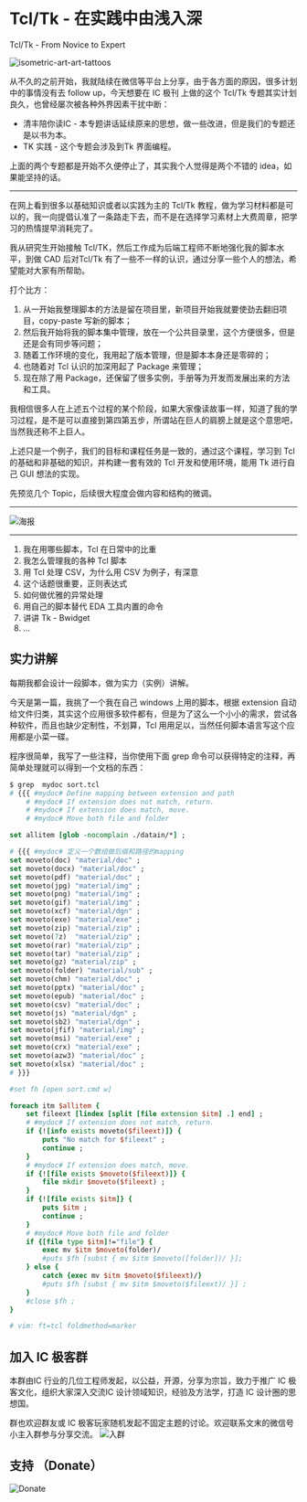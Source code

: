 # Tcl/Tk - 在实践中由浅入深

Tcl/Tk - From Novice to Expert

![isometric-art-art-tattoos](../res/img/isometric-art-art-tattoos.jpg)

从不久的之前开始，我就陆续在微信等平台上分享，由于各方面的原因，很多计划中的事情没有去 follow up，今天想要在 IC 极刊 上做的这个 Tcl/Tk 专题其实计划良久，也曾经屡次被各种外界因素干扰中断：

- 清丰陪你读IC - 本专题讲话延续原来的思想，做一些改进，但是我们的专题还是以书为本。
- TK 实践 - 这个专题会涉及到Tk 界面编程。

上面的两个专题都是开始不久便停止了，其实我个人觉得是两个不错的 idea，如果能坚持的话。

---

在网上看到很多以基础知识或者以实践为主的 Tcl/Tk 教程，做为学习材料都是可以的，我一向提倡认准了一条路走下去，而不是在选择学习素材上大费周章，把学习的热情提早消耗完了。

我从研究生开始接触 Tcl/TK，然后工作成为后端工程师不断地强化我的脚本水平，到做 CAD 后对Tcl/Tk 有了一些不一样的认识，通过分享一些个人的想法，希望能对大家有所帮助。

打个比方：

1. 从一开始我整理脚本的方法是留在项目里，新项目开始我就要使劲去翻旧项目，copy-paste 写新的脚本；
2. 然后我开始将我的脚本集中管理，放在一个公共目录里，这个方便很多，但是还是会有同步等问题；
3. 随着工作环境的变化，我用起了版本管理，但是脚本本身还是零碎的；
4. 也随着对 Tcl 认识的加深用起了 Package 来管理；
5. 现在除了用 Package，还保留了很多实例，手册等为开发而发展出来的方法和工具。

我相信很多人在上述五个过程的某个阶段，如果大家像读故事一样，知道了我的学习过程，是不是可以直接到第四第五步，所谓站在巨人的肩膀上就是这个意思吧，当然我还称不上巨人。

上述只是一个例子，我们的目标和课程任务是一致的，通过这个课程，学习到 Tcl 的基础和非基础的知识，并构建一套有效的 Tcl 开发和使用环境，能用 Tk 进行自己 GUI 想法的实现。

先预览几个 Topic，后续很大程度会做内容和结构的微调。

---

![海报](../res/img/tcl_tk_from_novice_to_expert.png)

---

1. 我在用哪些脚本，Tcl 在日常中的比重
2. 我怎么管理我的各种 Tcl 脚本
3. 用 Tcl 处理 CSV，为什么用 CSV 为例子，有深意
4. 这个话题很重要，正则表达式
5. 如何做优雅的异常处理
6. 用自己的脚本替代 EDA 工具内置的命令
7. 讲讲 Tk - Bwidget
8. ...

## 实力讲解

每期我都会设计一段脚本，做为实力（实例）讲解。

今天是第一篇，我挑了一个我在自己 windows 上用的脚本，根据 extension 自动给文件归类，其实这个应用很多软件都有，但是为了这么一个小小的需求，尝试各种软件，而且也缺少定制性，不划算，Tcl 用用足以，当然任何脚本语言写这个应用都是小菜一碟。

程序很简单，我写了一些注释，当你使用下面 grep 命令可以获得特定的注释，再简单处理就可以得到一个文档的东西：

``` sh
$ grep  mydoc sort.tcl
# {{{ #mydoc# Define mapping between extension and path
    # #mydoc# If extension does not match, return.
    # #mydoc# If extension does match, move.
    # #mydoc# Move both file and folder
```

``` tcl
set allitem [glob -nocomplain ./datain/*] ;

# {{{ #mydoc# 定义一个数组做后缀和路径的mapping
set moveto(doc) "material/doc" ;
set moveto(docx) "material/doc" ;
set moveto(pdf) "material/doc" ;
set moveto(jpg) "material/img" ;
set moveto(png) "material/img" ;
set moveto(gif) "material/img" ;
set moveto(xcf) "material/dgn" ;
set moveto(exe) "material/exe" ;
set moveto(zip) "material/zip" ;
set moveto(7z)  "material/zip" ;
set moveto(rar) "material/zip" ;
set moveto(tar) "material/zip" ;
set moveto(gz) "material/zip" ;
set moveto(folder) "material/sub" ;
set moveto(chm) "material/doc" ;
set moveto(pptx) "material/doc" ;
set moveto(epub) "material/doc" ;
set moveto(csv) "material/doc" ;
set moveto(js) "material/dgn" ;
set moveto(sb2) "material/dgn" ;
set moveto(jfif) "material/img" ;
set moveto(msi) "material/exe" ;
set moveto(crx) "material/exe" ;
set moveto(azw3) "material/doc" ;
set moveto(xlsx) "material/doc" ;
# }}}

#set fh [open sort.cmd w]

foreach itm $allitem {
    set fileext [lindex [split [file extension $itm] .] end] ;
    # #mydoc# If extension does not match, return.
    if {![info exists moveto($fileext)]} {
        puts "No match for $fileext" ;
        continue ;
    }
    # #mydoc# If extension does match, move.
    if {![file exists $moveto($fileext)]} {
        file mkdir $moveto($fileext) ;
    }
    if {![file exists $itm]} {
        puts $itm ;
        continue ;
    }
    # #mydoc# Move both file and folder
    if {[file type $itm]!="file"} {
        exec mv $itm $moveto(folder)/
        #puts $fh [subst { mv $itm $moveto([folder])/ }];
    } else {
        catch {exec mv $itm $moveto($fileext)/}
        #puts $fh [subst { mv $itm $moveto($fileext)/ }] ;
    }
    #close $fh ;
}

# vim: ft=tcl foldmethod=marker
```

## 加入 IC 极客群

本群由IC 行业的几位工程师发起，以公益，开源，分享为宗旨，致力于推广 IC 极客文化，组织大家深入交流IC 设计领域知识，经验及方法学，打造 IC 设计圈的思想国。

群也欢迎群友或 IC 极客玩家随机发起不固定主题的讨论。欢迎联系文末的微信号小主入群参与分享交流。
![入群](../res/img/group_invitation.png)

## 支持 （Donate）

![Donate](../res/img/support_icgeek.jpg)